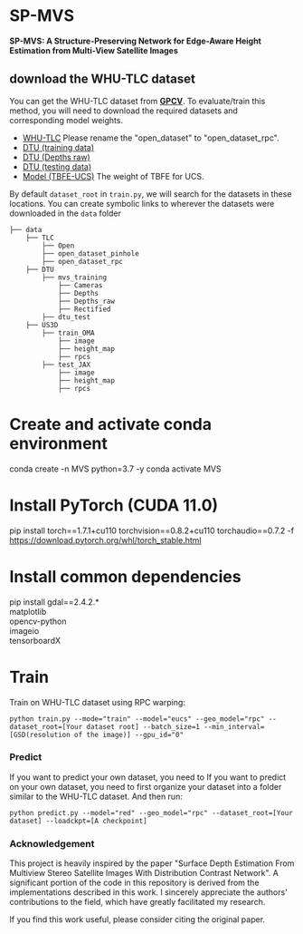 # SP-MVS

**SP-MVS: A Structure-Preserving Network for Edge-Aware Height Estimation from Multi-View Satellite Images**

## download the WHU-TLC dataset

You can get the WHU-TLC dataset from [**GPCV**](http://gpcv.whu.edu.cn/).
To evaluate/train this method, you will need to download the required datasets and corresponding model weights. 
* [WHU-TLC](https://github.com/WHU-GPCV/SatMVS/blob/main/WHU_TLC/readme.md) Please rename the "open_dataset" to "open_dataset_rpc".
* [DTU (training data)](https://drive.google.com/file/d/1eDjh-_bxKKnEuz5h-HXS7EDJn59clx6V/view)
* [DTU (Depths raw)](https://virutalbuy-public.oss-cn-hangzhou.aliyuncs.com/share/cascade-stereo/CasMVSNet/dtu_data/dtu_train_hr/Depths_raw.zip)
* [DTU (testing data)](https://drive.google.com/file/d/1rX0EXlUL4prRxrRu2DgLJv2j7-tpUD4D/view?usp=sharing)
* [Model (TBFE-UCS)](https://drive.google.com/file/d/1b8i1u69_9yMPJyqGcuTkCocyg0rVg4P3/view?usp=sharing) The weight of TBFE for UCS.

By default `dataset_root` in `train.py`, we will search for the datasets in these locations. You can create symbolic links to wherever the datasets were downloaded in the `data` folder

```Shell
├── data
    ├── TLC
        ├── Open
        ├── open_dataset_pinhole
        ├── open_dataset_rpc
    ├── DTU
        ├── mvs_training
            ├── Cameras
            ├── Depths
            ├── Depths_raw
            ├── Rectified
        ├── dtu_test
    ├── US3D
        ├── train_OMA
            ├── image
            ├── height_map
            ├── rpcs
        ├── test_JAX
            ├── image
            ├── height_map
            ├── rpcs
```

# Create and activate conda environment
conda create -n MVS python=3.7 -y
conda activate MVS

# Install PyTorch (CUDA 11.0)
pip install torch==1.7.1+cu110 torchvision==0.8.2+cu110 torchaudio==0.7.2 -f https://download.pytorch.org/whl/torch_stable.html

# Install common dependencies
pip install gdal==2.4.2.* \
            matplotlib \
            opencv-python \
            imageio \
            tensorboardX


# Train

Train on WHU-TLC dataset using RPC warping:

`python train.py --mode="train" --model="eucs" --geo_model="rpc" --dataset_root=[Your dataset root] --batch_size=1 --min_interval=[GSD(resolution of the image)] --gpu_id="0"`


### Predict
If you want to predict your own dataset, you need to If you want to predict on your own dataset, you need to first organize your dataset into a folder similar to the WHU-TLC dataset. And then run:

`python predict.py --model="red" --geo_model="rpc" --dataset_root=[Your dataset] --loadckpt=[A checkpoint]`


### Acknowledgement
This project is heavily inspired by the paper "Surface Depth Estimation From Multiview Stereo Satellite Images With Distribution Contrast Network". A significant portion of the code in this repository is derived from the implementations described in this work. I sincerely appreciate the authors' contributions to the field, which have greatly facilitated my research.

If you find this work useful, please consider citing the original paper.


